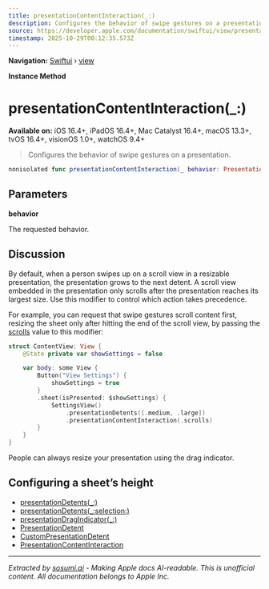 ```yaml
---
title: presentationContentInteraction(_:)
description: Configures the behavior of swipe gestures on a presentation.
source: https://developer.apple.com/documentation/swiftui/view/presentationcontentinteraction(_:)
timestamp: 2025-10-29T00:12:35.573Z
---
```


**Navigation:** [Swiftui](/documentation/swiftui) › [view](/documentation/swiftui/view)

**Instance Method**

# presentationContentInteraction(_:)

**Available on:** iOS 16.4+, iPadOS 16.4+, Mac Catalyst 16.4+, macOS 13.3+, tvOS 16.4+, visionOS 1.0+, watchOS 9.4+

> Configures the behavior of swipe gestures on a presentation.

```swift
nonisolated func presentationContentInteraction(_ behavior: PresentationContentInteraction) -> some View
```

## Parameters

**behavior**

The requested behavior.



## Discussion

By default, when a person swipes up on a scroll view in a resizable presentation, the presentation grows to the next detent. A scroll view embedded in the presentation only scrolls after the presentation reaches its largest size. Use this modifier to control which action takes precedence.

For example, you can request that swipe gestures scroll content first, resizing the sheet only after hitting the end of the scroll view, by passing the [scrolls](/documentation/swiftui/presentationcontentinteraction/scrolls) value to this modifier:

```swift
struct ContentView: View {
    @State private var showSettings = false

    var body: some View {
        Button("View Settings") {
            showSettings = true
        }
        .sheet(isPresented: $showSettings) {
            SettingsView()
                .presentationDetents([.medium, .large])
                .presentationContentInteraction(.scrolls)
        }
    }
}
```

People can always resize your presentation using the drag indicator.

## Configuring a sheet’s height

- [presentationDetents(_:)](/documentation/swiftui/view/presentationdetents(_:))
- [presentationDetents(_:selection:)](/documentation/swiftui/view/presentationdetents(_:selection:))
- [presentationDragIndicator(_:)](/documentation/swiftui/view/presentationdragindicator(_:))
- [PresentationDetent](/documentation/swiftui/presentationdetent)
- [CustomPresentationDetent](/documentation/swiftui/custompresentationdetent)
- [PresentationContentInteraction](/documentation/swiftui/presentationcontentinteraction)

---

*Extracted by [sosumi.ai](https://sosumi.ai) - Making Apple docs AI-readable.*
*This is unofficial content. All documentation belongs to Apple Inc.*
